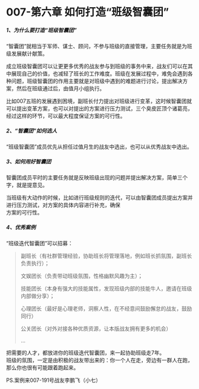 # 007-第六章 如何打造“班级智囊团”

##### 1、为什么要打造“班级智囊团”

“智囊团”就相当于军师、谋士、顾问，不参与班级的直接管理，主要任务就是为班级发展献计献策。

成立班级智囊团可以让更更多优秀的战友参与到班级的事务中来，战友们可以在其中展现自己的价值，也减轻了班长的工作难度。班级在发展过程中，难免会遇到各种问题，班级智囊团的作用主要就是对班级中遇到的难题进行讨论，提出解决方案，然后在班级通过后，由值月小组执行。

比如007五班的发展遇到困境，副班长付力提出对班级进行变革，这时候智囊团就可以提出变革方案，也可以对提出的方案进行压力测试，三个臭皮匠顶个诸葛亮，经过这样的环节，可以最大程度保证方案的可行性。

##### 2、“智囊团”如何选人

“班级智囊团”成员优先从担任过值月生的战友中选出，也可以从优秀战友中选出。

##### 3、如何用好智囊团

智囊团成员平时的主要任务就是反映班级出现的问题并提出解决方案，简单三个字，就是提意见。

当班级有大动作的时候，比如进行班级规则的迭代，可以由智囊团成员提出方案并进行压力测试，对方案的具体内容进行补充，确保  
方案的可行性。

##### 4、优秀案例

“班级迭代智囊团”可以招募：

> 副班长（有社群管理经验，协助班长将管理落地，例如班长抓氛围，副班长负责执行）；
>
> 文娱团长（负责带动班级氛围，性格幽默风趣为主）；
>
> 技能团长（本身有强大的技能属性，发现班级内部的技能牛人，邀请在班级内部做分享）；
>
> 心理团长（最好是心理老师，洞察人性，在不经意间鼓励懈怠的战友，鼓励同行）
>
> 公关团长（对外对接各种优质资源，让本版战友拥有更多的机会）
>
> ...

把需要的人才，都放进你的班级迭代智囊团，来一起协助班级走7年。  
班级的氛围，一定是由积极的战友带出来的：你一个人在走，旁边有一群人在跑，那么你也很有可能跟着跑起来。

PS.案例来007-191号战友李鹏飞（小七）

